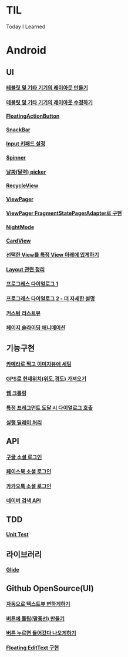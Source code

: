 # TIL
Today I Learned

# Android
## UI
#### [테블릿 및 기타 기기의 레이아웃 만들기](https://github.com/jkey20/TIL/blob/master/Android%20Developer%20Fundamentals%20Course/2020_02_03.md#%EA%B0%80%EB%A1%9C%EB%B0%A9%ED%96%A5%EC%9D%98-%EB%A0%88%EC%9D%B4%EC%95%84%EC%9B%83-%EB%B3%80%ED%98%95-%EB%A7%8C%EB%93%A4%EA%B8%B0)

#### [테블릿 및 기타 기기의 레이아웃 수정하기](https://github.com/jkey20/TIL/blob/master/Android%20Developer%20Fundamentals%20Course/2020_02_08.md#android-fundamentals-053-adaptive-layouts)

#### [FloatingActionButton](https://github.com/jkey20/TIL/blob/master/Android%20Developer%20Fundamentals%20Course/2020_02_07.md#floatingactionbutton-%EB%B3%80%EA%B2%BD)


#### [SnackBar](https://github.com/jkey20/TIL/blob/master/Android%20Developer%20Fundamentals%20Course/2020_02_07.md#snackbar)

#### [Input 키패드 설정](https://github.com/jkey20/TIL/blob/master/Android%20Developer%20Fundamentals%20Course/2020_02_07.md#android-fundamentals-042-input-controls)

#### [Spinner](https://github.com/jkey20/TIL/blob/master/Android%20Developer%20Fundamentals%20Course/2020_02_07.md#spinner-%EC%82%AC%EC%9A%A9)

#### [날짜(달력) picker](https://github.com/jkey20/TIL/blob/master/Android%20Developer%20Fundamentals%20Course/2020_02_07.md#android-fundamentals-043-menus-and-pickers)

#### [RecycleView](https://github.com/jkey20/TIL/blob/master/Android%20Developer%20Fundamentals%20Course/2020_02_07.md#recycleview)

#### [ViewPager](https://github.com/jkey20/TIL/blob/master/MeeatNowProject/2020_02_07.md#viewpager)

#### [ViewPager FragmentStatePagerAdapter로 구현](https://github.com/jkey20/TIL/blob/master/MeeatNowProject/2020_02_20.md#viewpager-fragmentstatepageradapter%EB%A1%9C-%EA%B5%AC%ED%98%84)

#### [NightMode](https://github.com/jkey20/TIL/blob/master/Android%20Developer%20Fundamentals%20Course/2020_02_08.md#night-mode)

#### [CardView](https://github.com/jkey20/TIL/blob/master/Android%20Developer%20Fundamentals%20Course/2020_02_08.md#cardview)

#### [선택한 View를 특정 View 아래에 있게하기](https://github.com/jkey20/TIL/blob/master/MeeatNowProject/2020_02_08.md#%EC%84%A0%ED%83%9D%ED%95%9C-view%EB%A5%BC-%ED%8A%B9%EC%A0%95-view-%EC%95%84%EB%9E%98%EC%97%90-%EC%9E%88%EA%B2%8C%ED%95%98%EA%B8%B0)

#### [Layout 관련 정리](https://github.com/jkey20/TIL/blob/master/MeeatNowProject/2020_02_14.md#layout-%EA%B4%80%EB%A0%A8-%EC%A0%95%EB%A6%AC)

#### [프로그레스 다이얼로그 1](https://github.com/jkey20/TIL/blob/master/MeeatNowProject/2020_02_14.md#%ED%94%84%EB%A1%9C%EA%B7%B8%EB%A0%88%EC%8A%A4-%EB%8B%A4%EC%9D%B4%EC%96%BC%EB%A1%9C%EA%B7%B8)

#### [프로그레스 다이얼로그 2 - 더 자세한 설명](https://github.com/jkey20/TIL/blob/master/MeeatNowProject/2020_02_20.md#%ED%94%84%EB%A1%9C%EA%B7%B8%EB%A0%88%EC%8A%A4-%EB%8B%A4%EC%9D%B4%EC%96%BC%EB%A1%9C%EA%B7%B82)

#### [커스텀 리스트뷰](https://github.com/jkey20/TIL/blob/master/MeeatNowProject/2020_02_18.md#%EC%BB%A4%EC%8A%A4%ED%85%80-%EB%A6%AC%EC%8A%A4%ED%8A%B8%EB%B7%B0-%EA%B5%AC%ED%98%84)

#### [페이지 슬라이딩 애니메이션](https://github.com/jkey20/TIL/blob/master/MeeatNowProject/2020_02_18.md#%ED%8E%98%EC%9D%B4%EC%A7%80-%EC%8A%AC%EB%9D%BC%EC%9D%B4%EB%94%A9-%EC%95%A0%EB%8B%88%EB%A9%94%EC%9D%B4%EC%85%98)




## 기능구현
#### [카메라로 찍고 이미지뷰에 세팅](https://github.com/jkey20/TIL/blob/master/MeeatNowProject/2020_02_14.md#%ED%94%84%EB%A1%9C%EA%B7%B8%EB%A0%88%EC%8A%A4-%EB%8B%A4%EC%9D%B4%EC%96%BC%EB%A1%9C%EA%B7%B8)

#### [GPS로 현재위치(위도,경도) 가져오기](https://github.com/jkey20/TIL/blob/master/MeeatNowProject/2020_02_14.md#gps%EB%A1%9C-%ED%98%84%EC%9E%AC-%EC%9C%84%EC%B9%98-%EA%B0%80%EC%A0%B8%EC%98%A4%EA%B8%B0)

#### [웹 크롤링](https://github.com/jkey20/TIL/blob/master/MeeatNowProject/2020_02_17.md#%EC%9B%B9-%ED%81%AC%EB%A1%A4%EB%A7%81)

#### [특정 프레그먼트 도달 시 다이얼로그 호출](https://github.com/jkey20/TIL/blob/master/MeeatNowProject/2020_02_20.md#%ED%8A%B9%EC%A0%95-%ED%94%84%EB%A0%88%EA%B7%B8%EB%A8%BC%ED%8A%B8-%EB%8F%84%EB%8B%AC-%EC%8B%9C-%EB%8B%A4%EC%9D%B4%EC%96%BC%EB%A1%9C%EA%B7%B8-%ED%98%B8%EC%B6%9C)

#### [실행 딜레이 처리](https://github.com/jkey20/TIL/blob/master/MeeatNowProject/2020_02_20.md#%EC%8B%A4%ED%96%89-%EB%94%9C%EB%A0%88%EC%9D%B4-%EC%B2%98%EB%A6%AC)

## API
#### [구글 소셜 로그인](https://github.com/jkey20/TIL/blob/master/MeeatNowProject/2020_02_10.md#%EA%B5%AC%EA%B8%80-%EC%86%8C%EC%85%9C-%EB%A1%9C%EA%B7%B8%EC%9D%B8-%EA%B5%AC%ED%98%84)

#### [페이스북 소셜 로그인](https://github.com/jkey20/TIL/blob/master/MeeatNowProject/2020_02_10.md#%ED%8E%98%EC%9D%B4%EC%8A%A4%EB%B6%81-%EC%86%8C%EC%85%9C-%EB%A1%9C%EA%B7%B8%EC%9D%B8-%EA%B5%AC%ED%98%84)

#### [카카오톡 소셜 로그인](https://github.com/jkey20/TIL/blob/master/MeeatNowProject/2020_02_11.md#%EC%B9%B4%EC%B9%B4%EC%98%A4%ED%86%A1-%EC%86%8C%EC%85%9C-%EB%A1%9C%EA%B7%B8%EC%9D%B8-%EA%B5%AC%ED%98%84)

#### [네이버 검색 API](https://github.com/jkey20/TIL/blob/master/MeeatNowProject/2020_02_17.md#%EB%84%A4%EC%9D%B4%EB%B2%84-%EA%B2%80%EC%83%89-api)

## TDD
#### [Unit Test](https://github.com/jkey20/TIL/blob/master/Android%20Developer%20Fundamentals%20Course/2020_02_06.md#android-fundamentals-032-unit-tests)

## 라이브러리
#### [Glide](https://github.com/jkey20/TIL/blob/master/MeeatNowProject/2020_02_07.md#glide)

## Github OpenSource(UI)
#### [자동으로 텍스트뷰 변하게하기](https://github.com/jkey20/TIL/blob/master/MeeatNowProject/2020_02_20.md#%EC%9E%90%EB%8F%99%EC%9C%BC%EB%A1%9C-%ED%85%8D%EC%8A%A4%ED%8A%B8%EB%B7%B0-%EB%B3%80%ED%95%98%EA%B2%8C%ED%95%98%EA%B8%B0)

#### [버튼에 툴팁(말풍선) 만들기](https://github.com/jkey20/TIL/blob/master/MeeatNowProject/2020_02_20.md#%EB%B2%84%ED%8A%BC%EC%97%90-%ED%88%B4%ED%8C%81%EB%A7%90%ED%92%8D%EC%84%A0-%EB%A7%8C%EB%93%A4%EA%B8%B0)

#### [버튼 누르면 들어갔다 나오게하기](https://github.com/jkey20/TIL/blob/master/MeeatNowProject/2020_02_20.md#%EB%B2%84%ED%8A%BC-%EB%88%84%EB%A5%B4%EB%A9%B4-%EB%93%A4%EC%96%B4%EA%B0%94%EB%8B%A4-%EB%82%98%EC%98%A4%EA%B2%8C%ED%95%98%EA%B8%B0)

#### [Floating EditText 구현](https://github.com/jkey20/TIL/blob/master/MeeatNowProject/2020_02_20.md#floating-edittext-%EA%B5%AC%ED%98%84)